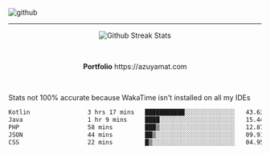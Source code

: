 ![github](https://media.discordapp.net/attachments/881363147364118528/1142610121697021952/background.png?width=1000&height=300)<br>
___
<p align="center">
  <img alt="Github Streak Stats" src="https://streak-stats.demolab.com?user=Azuyamat&theme=transparent&hide_border=true"/>
</p><br>
<p align="center">
      <strong>Portfolio</strong> https://azuyamat.com
</p><br>

Stats not 100% accurate because WakaTime isn't installed on all my IDEs
<!--START_SECTION:waka-->

```txt
Kotlin                3 hrs 17 mins   ███████████░░░░░░░░░░░░░░   43.63 %
Java                  1 hr 9 mins     ████░░░░░░░░░░░░░░░░░░░░░   15.44 %
PHP                   58 mins         ███▒░░░░░░░░░░░░░░░░░░░░░   12.87 %
JSON                  44 mins         ██▒░░░░░░░░░░░░░░░░░░░░░░   09.91 %
CSS                   22 mins         █▒░░░░░░░░░░░░░░░░░░░░░░░   04.95 %
```

<!--END_SECTION:waka-->
